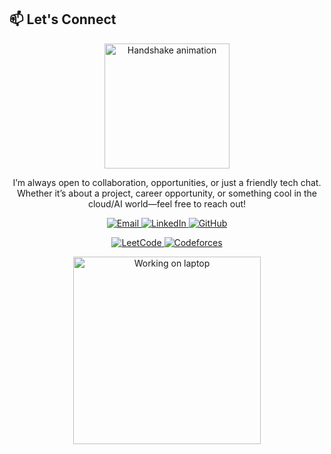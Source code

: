 ## 📫 Let's Connect

<p align="center">
  <img src="https://media.giphy.com/media/f3iwJFOVOwuy7K6FFw/giphy.gif" width="200" alt="Handshake animation" />
</p>

<p align="center">
  I’m always open to collaboration, opportunities, or just a friendly tech chat.<br>
  Whether it’s about a project, career opportunity, or something cool in the cloud/AI world—feel free to reach out!
</p>

<p align="center">
  <a href="mailto:adityaindana@gmail.com">
    <img src="https://img.shields.io/badge/Email-adityaindana@gmail.com-D14836?style=for-the-badge&logo=gmail&logoColor=white" alt="Email"/>
  </a>
  <a href="https://www.linkedin.com/in/aditya-indana-899734216" target="_blank">
    <img src="https://img.shields.io/badge/LinkedIn-Profile-0077B5?style=for-the-badge&logo=linkedin&logoColor=white" alt="LinkedIn"/>
  </a>
  <a href="https://github.com/22MH1A42G1" target="_blank">
    <img src="https://img.shields.io/badge/GitHub-Portfolio-181717?style=for-the-badge&logo=github&logoColor=white" alt="GitHub"/>
  </a>
</p>

<p align="center">
  <a href="https://leetcode.com/u/Adityaaaaaaaaaaaaa/">
    <img src="https://img.shields.io/badge/LeetCode-Solved Problems-orange?style=for-the-badge&logo=leetcode&logoColor=white" alt="LeetCode"/>
  </a>
  <a href="https://codeforces.com/profile/Indana.Aditya">
    <img src="https://img.shields.io/badge/Codeforces-Rated-1F8ACB?style=for-the-badge&logo=codeforces&logoColor=white" alt="Codeforces"/>
  </a>
</p>

<p align="center">
  <img src="https://media.giphy.com/media/5xtDarqlsEW4JYgZg6k/giphy.gif" width="300" alt="Working on laptop" />
</p>